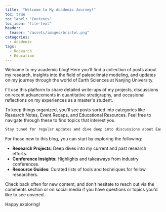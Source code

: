 ```yaml
---
title:  "Welcome to My Academic Journey!"
toc: true
toc_label: "Contents"
toc_icon: "file-text"
header:
  teaser: "/assets/images/bristol.png"
categories: 
  - Academic
tags:
  - Research
  - Education
---
```


Welcome to my academic blog! Here you'll find a collection of posts about my research, insights into the field of paleoclimate modeling, and updates on my journey through the world of Earth Sciences at Nanjing University.

I'll use this platform to share detailed write-ups of my projects, discussions on recent advancements in quantitative stratigraphy, and occasional reflections on my experiences as a master's student.

To keep things organized, you'll see posts sorted into categories like Research Notes, Event Recaps, and Educational Resources. Feel free to navigate through these to find topics that interest you.

```markdown
Stay tuned for regular updates and dive deep into discussions about Earth's past climates and how we model these complex systems!
```

For those new to this blog, you can start by exploring the following:

- **Research Projects**: Deep dives into my current and past research efforts.
- **Conference Insights**: Highlights and takeaways from industry conferences.
- **Resource Guides**: Curated lists of tools and techniques for fellow researchers.

Check back often for new content, and don't hesitate to reach out via the comments section or on social media if you have questions or topics you'd like to see covered.

Happy exploring!
